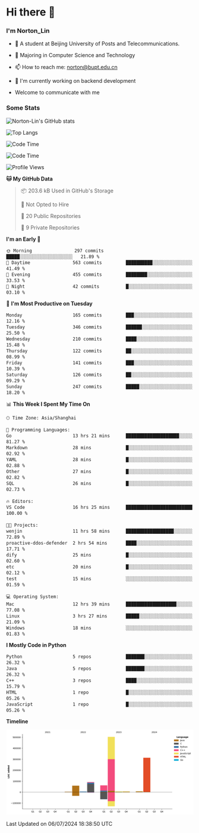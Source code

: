 
# Hi there 👋

### I'm Norton_Lin
- 🏫 A student at Beijing University of Posts and Telecommunications.
- 🌱 Majoring in Computer Science and Technology
- 📫 How to reach me: norton@bupt.edu.cn
- 🌱 I'm currently working on backend development

- Welcome to communicate with me

### Some Stats
![Norton-Lin's GitHub stats](https://github-readme-stats.vercel.app/api?username=Norton-Lin&count_private=true&show_icons=true&theme=radical)

![Top Langs](https://github-readme-stats.vercel.app/api/top-langs/?username=Norton-Lin&langs_count=10&layout=compact)

![Code Time](https://github-readme-stats.vercel.app/api/wakatime?username=Norton_Lin)

<!--START_SECTION:waka-->
![Code Time](http://img.shields.io/badge/Code%20Time-707%20hrs%2021%20mins-blue)

![Profile Views](http://img.shields.io/badge/Profile%20Views-35-blue)

**🐱 My GitHub Data** 

> 📦 203.6 kB Used in GitHub's Storage 
 > 
> 🚫 Not Opted to Hire
 > 
> 📜 20 Public Repositories 
 > 
> 🔑 9 Private Repositories 
 > 
**I'm an Early 🐤** 

```text
🌞 Morning                297 commits         █████░░░░░░░░░░░░░░░░░░░░   21.89 % 
🌆 Daytime                563 commits         ██████████░░░░░░░░░░░░░░░   41.49 % 
🌃 Evening                455 commits         ████████░░░░░░░░░░░░░░░░░   33.53 % 
🌙 Night                  42 commits          █░░░░░░░░░░░░░░░░░░░░░░░░   03.10 % 
```
📅 **I'm Most Productive on Tuesday** 

```text
Monday                   165 commits         ███░░░░░░░░░░░░░░░░░░░░░░   12.16 % 
Tuesday                  346 commits         ██████░░░░░░░░░░░░░░░░░░░   25.50 % 
Wednesday                210 commits         ████░░░░░░░░░░░░░░░░░░░░░   15.48 % 
Thursday                 122 commits         ██░░░░░░░░░░░░░░░░░░░░░░░   08.99 % 
Friday                   141 commits         ███░░░░░░░░░░░░░░░░░░░░░░   10.39 % 
Saturday                 126 commits         ██░░░░░░░░░░░░░░░░░░░░░░░   09.29 % 
Sunday                   247 commits         █████░░░░░░░░░░░░░░░░░░░░   18.20 % 
```


📊 **This Week I Spent My Time On** 

```text
🕑︎ Time Zone: Asia/Shanghai

💬 Programming Languages: 
Go                       13 hrs 21 mins      ████████████████████░░░░░   81.27 % 
Markdown                 28 mins             █░░░░░░░░░░░░░░░░░░░░░░░░   02.92 % 
YAML                     28 mins             █░░░░░░░░░░░░░░░░░░░░░░░░   02.88 % 
Other                    27 mins             █░░░░░░░░░░░░░░░░░░░░░░░░   02.82 % 
SQL                      26 mins             █░░░░░░░░░░░░░░░░░░░░░░░░   02.73 % 

🔥 Editors: 
VS Code                  16 hrs 25 mins      █████████████████████████   100.00 % 

🐱‍💻 Projects: 
wenjin                   11 hrs 58 mins      ██████████████████░░░░░░░   72.89 % 
proactive-ddos-defender  2 hrs 54 mins       ████░░░░░░░░░░░░░░░░░░░░░   17.71 % 
dify                     25 mins             █░░░░░░░░░░░░░░░░░░░░░░░░   02.60 % 
etc                      20 mins             █░░░░░░░░░░░░░░░░░░░░░░░░   02.12 % 
test                     15 mins             ░░░░░░░░░░░░░░░░░░░░░░░░░   01.59 % 

💻 Operating System: 
Mac                      12 hrs 39 mins      ███████████████████░░░░░░   77.08 % 
Linux                    3 hrs 27 mins       █████░░░░░░░░░░░░░░░░░░░░   21.09 % 
Windows                  18 mins             ░░░░░░░░░░░░░░░░░░░░░░░░░   01.83 % 
```

**I Mostly Code in Python** 

```text
Python                   5 repos             ███████░░░░░░░░░░░░░░░░░░   26.32 % 
Java                     5 repos             ███████░░░░░░░░░░░░░░░░░░   26.32 % 
C++                      3 repos             ████░░░░░░░░░░░░░░░░░░░░░   15.79 % 
HTML                     1 repo              █░░░░░░░░░░░░░░░░░░░░░░░░   05.26 % 
JavaScript               1 repo              █░░░░░░░░░░░░░░░░░░░░░░░░   05.26 % 
```



**Timeline**

![Lines of Code chart](https://raw.githubusercontent.com/Norton-Lin/Norton-Lin/main/assets/bar_graph.png)


 Last Updated on 06/07/2024 18:38:50 UTC
<!--END_SECTION:waka-->
